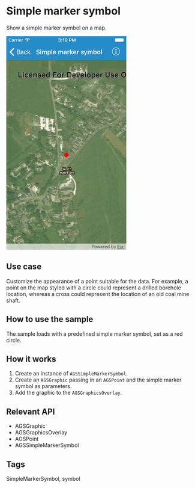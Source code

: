 # Simple marker symbol

Show a simple marker symbol on a map.

![Image of simple marker symbol](simple-marker-symbol.png)

## Use case

Customize the appearance of a point suitable for the data. For example, a point on the map styled with a circle could represent a drilled borehole location, whereas a cross could represent the location of an old coal mine shaft.

## How to use the sample

The sample loads with a predefined simple marker symbol, set as a red circle.

## How it works

1.  Create an instance of `AGSSimpleMarkerSymbol`.
2.  Create an `AGSGraphic` passing in an `AGSPoint` and the simple marker symbol as parameters. 
3.  Add the graphic to the `AGSGraphicsOverlay`.

## Relevant API

* AGSGraphic
* AGSGraphicsOverlay
* AGSPoint
* AGSSimpleMarkerSymbol

## Tags

SimpleMarkerSymbol, symbol
